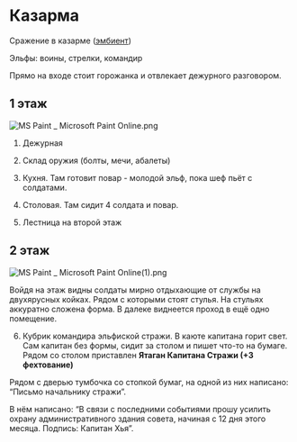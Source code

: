 # Казарма

Сражение в казарме ([эмбиент](https://www.youtube.com/watch?v=fq8OSrIUST4&t=17s))

Эльфы: воины, стрелки, командир

Прямо на входе стоит горожанка и отвлекает дежурного разговором.

## 1 этаж

![MS Paint _ Microsoft Paint Online.png](%D0%9A%D0%B0%D0%B7%D0%B0%D1%80%D0%BC%D0%B0%20137fb89a85634f76a5c152be119d10c2/MS_Paint___Microsoft_Paint_Online.png)

1) Дежурная

2) Склад оружия (болты, мечи, абалеты)

3) Кухня. Там готовит повар - молодой эльф, пока шеф пьёт с солдатами.

4) Столовая. Там сидит 4 солдата и повар.

5) Лестница на второй этаж

## 2 этаж

![MS Paint _ Microsoft Paint Online(1).png](%D0%9A%D0%B0%D0%B7%D0%B0%D1%80%D0%BC%D0%B0%20137fb89a85634f76a5c152be119d10c2/MS_Paint___Microsoft_Paint_Online(1).png)

Войдя на этаж видны солдаты мирно отдыхающие от службы на двухярусных койках. Рядом с которыми стоят стулья. На стульях аккуратно сложена форма. В далеке виднеется проход в ещё одно помещение. 

6) Кубрик командира эльфиской стражи. В каюте капитана горит свет. Сам капитан без формы, сидит за столом и пишет что-то на бумаге. Рядом со столом приставлен **Ятаган Капитана Стражи (+3 фехтование)**

Рядом с дверью тумбочка со стопкой бумаг, на одной из них написано: “Письмо начальнику стражи”. 

В нём написано: “В связи с последними событиями прошу усилить охрану административного здания совета, начиная с 12 дня этого месяца. Подпись: Капитан Хья”.